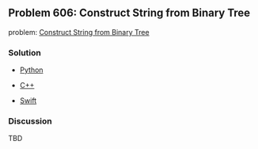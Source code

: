## Problem 606: Construct String from Binary Tree

problem: [Construct String from Binary Tree](https://leetcode.com/problems/construct-string-from-binary-tree/)

### Solution

- [Python](../python/problem606.py)

- [C++](../cpp/problem606.cpp)

- [Swift](../swift/problem606.swift)

### Discussion

TBD



